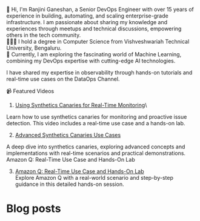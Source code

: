 👩 Hi, I'm Ranjini Ganeshan, a Senior DevOps Engineer with over 15 years of experience in building, automating, and scaling enterprise-grade infrastructure. I am passionate about sharing my knowledge and experiences through meetups and technical discussions, empowering others in the tech community.\
👩🏻‍🎓 I hold a degree in Computer Science from Vishveshwariah Technical University, Bengaluru.\
💭 Currently, I am exploring the fascinating world of Machine Learning, combining my DevOps expertise with cutting-edge AI technologies.

I have shared my expertise in observability through hands-on tutorials and real-time use cases on the DataOps Channel.

📹 Featured Videos
1. [Using Synthetics Canaries for Real-Time Monitoring](https://www.youtube.com/watch?v=0aGuvg0kxSM&t=266s)\
   
Learn how to use synthetics canaries for monitoring and proactive issue detection. This video includes a real-time use case and a hands-on lab.

2. [Advanced Synthetics Canaries Use Cases](https://www.youtube.com/watch?v=bNgdGGRodZI&t=69s)

A deep dive into synthetics canaries, exploring advanced concepts and implementations with real-time scenarios and practical demonstrations.
Amazon Q: Real-Time Use Case and Hands-On Lab

3. [Amazon Q: Real-Time Use Case and Hands-On Lab](https://www.youtube.com/watch?v=LbOojGStIi4&t=805s) \
Explore Amazon Q with a real-world scenario and step-by-step guidance in this detailed hands-on session.

   
# Blog posts
<!-- BLOG-POST-LIST:START -->
<!-- BLOG-POST-LIST:END -->




